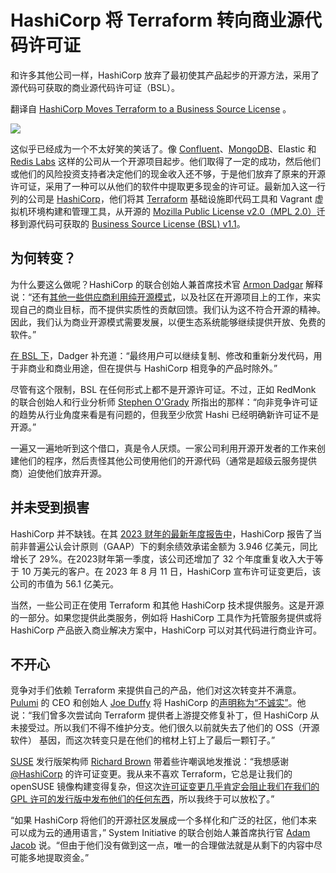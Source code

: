 # HashiCorp 将 Terraform 转向商业源代码许可证

和许多其他公司一样，HashiCorp 放弃了最初使其产品起步的开源方法，采用了源代码可获取的商业源代码许可证（BSL）。

翻译自 [HashiCorp Moves Terraform to a Business Source License](https://thenewstack.io/hashicorp-abandons-open-source-for-business-source-license/) 。

![](https://cdn.thenewstack.io/media/2023/08/bd308ad2-terraforming-5268447_1280-e1691802429726-1024x751.jpg)

这似乎已经成为一个不太好笑的笑话了。像 [Confluent](https://www.confluent.io/?utm_content=inline-mention)、[MongoDB](https://www.mongodb.com/cloud/atlas/?utm_content=inline-mention)、Elastic 和 [Redis Labs](https://redis.com/?utm_content=inline-mention) 这样的公司从一个开源项目起步。他们取得了一定的成功，然后他们或他们的风险投资支持者决定他们的现金收入还不够，于是他们放弃了原来的开源许可证，采用了一种可以从他们的软件中提取更多现金的许可证。最新加入这一行列的公司是 [HashiCorp](https://www.hashicorp.com/?utm_content=inline-mention)，他们将其 [Terraform](https://www.terraform.io/) 基础设施即代码工具和 Vagrant 虚拟机环境构建和管理工具，从开源的 [Mozilla Public License v2.0（MPL 2.0）](https://www.mozilla.org/en-US/MPL/2.0/)迁移到源代码可获取的 [Business Source License (BSL) v1.1](https://mariadb.com/bsl11/)。

## 为何转变？

为什么要这么做呢？HashiCorp 的联合创始人兼首席技术官 [Armon Dadgar](https://www.linkedin.com/in/armon-dadgar/) 解释说：“还有[其他一些供应商利用纯开源模式](https://www.hashicorp.com/blog/hashicorp-adopts-business-source-license)，以及社区在开源项目上的工作，来实现自己的商业目标，而不提供实质性的贡献回馈。我们认为这不符合开源的精神。因此，我们认为商业开源模式需要发展，以便生态系统能够继续提供开放、免费的软件。”

[在 BSL 下](https://www.hashicorp.com/license-faq#what-is-the-bsl)，Dadger 补充道：“最终用户可以继续复制、修改和重新分发代码，用于非商业和商业用途，但在提供与 HashiCorp 相竞争的产品时除外。”

尽管有这个限制，BSL 在任何形式上都不是开源许可证。不过，正如 RedMonk 的联合创始人和行业分析师 [Stephen O'Grady](https://www.linkedin.com/in/sogrady/) 所指出的那样：“向非竞争许可证的趋势从行业角度来看是有问题的，但我至少欣赏 Hashi 已经明确新许可证不是开源。”

一遍又一遍地听到这个借口，真是令人厌烦。一家公司利用开源开发者的工作来创建他们的程序，然后责怪其他公司使用他们的开源代码（通常是超级云服务提供商）迫使他们放弃开源。

## 并未受到损害

HashiCorp 并不缺钱。在其 [2023 财年的最新年度报告中](https://ir.hashicorp.com/static-files/9475fc23-0944-474d-9e99-34f489ff83bd)，HashiCorp 报告了当前非普遍公认会计原则（GAAP）下的剩余绩效承诺金额为 3.946 亿美元，同比增长了 29%。在2023财年第一季度，该公司还增加了 32 个年度重复收入大于等于 10 万美元的客户。在 2023 年 8 月 11 日，HashiCorp 宣布许可证变更后，该公司的市值为 56.1 亿美元。

当然，一些公司正在使用 Terraform 和其他 HashiCorp 技术提供服务。这是开源的一部分。如果您提供此类服务，例如将 HashiCorp 工具作为托管服务提供或将 HashiCorp 产品嵌入商业解决方案中，HashiCorp 可以对其代码进行商业许可。

## 不开心

竞争对手们依赖 Terraform 来提供自己的产品，他们对这次转变并不满意。[Pulumi](https://www.pulumi.com/?utm_content=inline-mention) 的 CEO 和创始人 [Joe Duffy](https://www.linkedin.com/in/joejduffy/) 将 HashiCorp 的[声明称为“不诚实”](https://news.ycombinator.com/item?id=37082324)。他说：“我们曾多次尝试向 Terraform 提供者上游提交修复补丁，但 HashiCorp 从未接受过。所以我们不得不维护分支。他们很久以前就失去了他们的 OSS（开源软件） 基因，而这次转变只是在他们的棺材上钉上了最后一颗钉子。”

[SUSE](https://www.suse.com/) 发行版架构师 [Richard Brown](https://www.linkedin.com/in/sysrich/?originalSubdomain=de) 带着些许嘲讽地发推说：“我想感谢 [@HashiCorp](https://twitter.com/HashiCorp) 的许可证变更。我从来不喜欢 Terraform，它总是让我们的 openSUSE 镜像构建变得复杂，但这次[许可证变更几乎肯定会阻止我们在我们的 GPL 许可的发行版中发布他们的任何东西](https://twitter.com/sysrich/status/1689882113011597313)，所以我终于可以放松了。”

“如果 HashiCorp 将他们的开源社区发展成一个多样化和广泛的社区，他们本来可以成为云的通用语言，” System Initiative 的联合创始人兼首席执行官 [Adam Jacob](https://www.linkedin.com/in/adamjacob/) 说。“但由于他们没有做到这一点，唯一的合理做法就是从剩下的内容中尽可能多地提取资金。”

